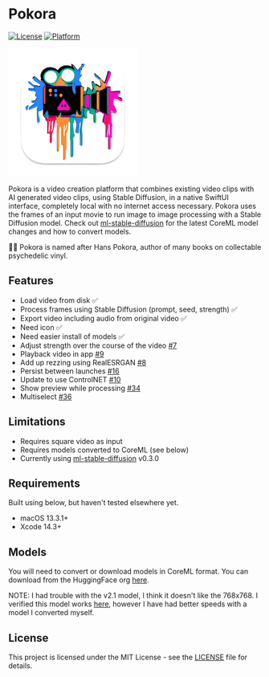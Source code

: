 # Pokora

[![License](https://img.shields.io/badge/license-MIT-blue.svg)](https://opensource.org/licenses/MIT)
[![Platform](https://img.shields.io/badge/platform-macOS-lightgrey)](https://www.apple.com/macos)

![icon](Pokora/Assets.xcassets/AppIcon.appiconset/icon-256.png)

Pokora is a video creation platform that combines existing video clips with AI generated video clips, using Stable Diffusion, in a native SwiftUI interface, completely local with no internet access necessary. Pokora uses the frames of an input movie to run image to image processing with a Stable Diffusion model. Check out [ml-stable-diffusion](https://github.com/apple/ml-stable-diffusion) for the latest CoreML model changes and how to convert models.

🧙‍♂️ Pokora is named after Hans Pokora, author of many books on collectable psychedelic vinyl.

## Features

- Load video from disk ✅
- Process frames using Stable Diffusion (prompt, seed, strength) ✅
- Export video including audio from original video ✅
- Need icon ✅
- Need easier install of models ✅
- Adjust strength over the course of the video [#7](https://github.com/pj4533/Pokora/issues/7)
- Playback video in app [#9](https://github.com/pj4533/Pokora/issues/9)
- Add up rezzing using RealESRGAN [#8](https://github.com/pj4533/Pokora/issues/8)
- Persist between launches [#16](https://github.com/pj4533/Pokora/issues/16)
- Update to use ControlNET [#10](https://github.com/pj4533/Pokora/issues/10)
- Show preview while processing [#34](https://github.com/pj4533/Pokora/issues/34)
- Multiselect [#36](https://github.com/pj4533/Pokora/issues/36)

## Limitations

- Requires square video as input
- Requires models converted to CoreML (see below)
- Currently using [ml-stable-diffusion](https://github.com/apple/ml-stable-diffusion) v0.3.0

## Requirements

Built using below, but haven't tested elsewhere yet.

- macOS 13.3.1+
- Xcode 14.3+

## Models

You will need to convert or download models in CoreML format. You can download from the HuggingFace org [here](https://huggingface.co/coreml).

NOTE: I had trouble with the v2.1 model, I think it doesn't like the 768x768. I verified this model works [here](https://huggingface.co/coreml/coreml-stable-diffusion-v1-5/blob/main/split-einsum/v1-5_split-einsum.zip), however I have had better speeds with a model I converted myself. 

## License

This project is licensed under the MIT License - see the [LICENSE](./LICENSE) file for details.

